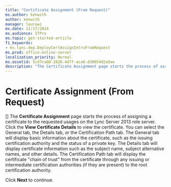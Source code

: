 ```yaml
---
title: "Certificate Assignment (From Request)"
ms.author: kenwith
author: kenwith
manager: laurawi
ms.date: 11/17/2014
ms.audience: ITPro
ms.topic: get-started-article
f1_keywords:
- ms.lync.dep.DeployCertAssignIntroFromRequest
ms.prod: office-online-server
localization_priority: Normal
ms.assetid: 5cd7cab0-1826-4d7f-aca6-d30054d2a9ae
description: "The Certificate Assignment page starts the process of assigning a certificate to the requested usages on the Lync Server 2013 role server. Click the View Certificate Details to view the certificate. You can select the General tab, the Details tab, or the Certification Path tab. The General tab will display basic information about the certificate, such as the issuing certification authority and the status of a private key. The Details tab will display certificate information such as the subject name, subject alternative names, and other details. The Certification Path tab will display the certificatechain of trustfrom the certificate through any issuing or intermediate certification authorities (if they are present) to the root certification authority."
---
```


# Certificate Assignment (From Request)
[]
The **Certificate Assignment** page starts the process of assigning a certificate to the requested usages on the Lync Server 2013 role server. Click the **View Certificate Details** to view the certificate. You can select the General tab, the Details tab, or the Certification Path tab. The General tab will display basic information about the certificate, such as the issuing certification authority and the status of a private key. The Details tab will display certificate information such as the subject name, subject alternative names, and other details. The Certification Path tab will display the certificate "chain of trust" from the certificate through any issuing or intermediate certification authorities (if they are present) to the root certification authority. 
  
Click **Next** to continue. 
  

